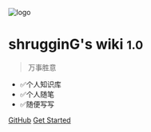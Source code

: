 ![logo](/_media/toons_bart_simpson_bartsimpson_2370.ico)

# shrugginG's wiki <small>1.0</small>

> 万事胜意

- &#x2705;个人知识库
- &#x2705;个人随笔
- &#x2705;随便写写

[GitHub](https://github.com/shrugginG)
[Get Started](/studynotes)